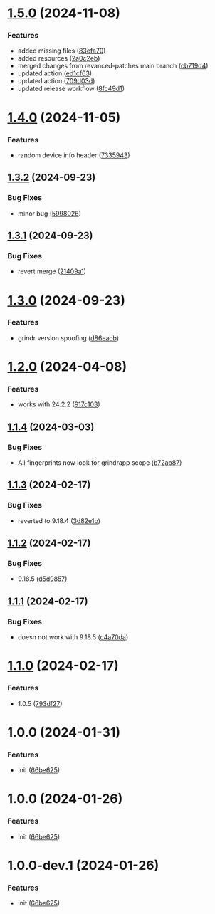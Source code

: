 # [1.5.0](https://github.com/Slenderman00/revanced-patches-grindr/compare/v1.4.0...v1.5.0) (2024-11-08)


### Features

* added missing files ([83efa70](https://github.com/Slenderman00/revanced-patches-grindr/commit/83efa7068ecc8c597d821960a81c4e9307de58ab))
* added resources ([2a0c2eb](https://github.com/Slenderman00/revanced-patches-grindr/commit/2a0c2eba983078712e64dff6334b69f74a3854a1))
* merged changes from revanced-patches main branch ([cb719d4](https://github.com/Slenderman00/revanced-patches-grindr/commit/cb719d42de2f8ebfc5e4551a28f31df352db15a5))
* updated action ([ed1cf63](https://github.com/Slenderman00/revanced-patches-grindr/commit/ed1cf63f264945ffa9abb825be26536fbfed0929))
* updated action ([709d03d](https://github.com/Slenderman00/revanced-patches-grindr/commit/709d03d8b635d663f91aa941e557a2e07074265e))
* updated release workflow ([8fc49d1](https://github.com/Slenderman00/revanced-patches-grindr/commit/8fc49d1b4ee39189c7f5c83d6d5442b212728c95))

# [1.4.0](https://github.com/Slenderman00/revanced-patches-grindr/compare/v1.3.2...v1.4.0) (2024-11-05)


### Features

* random device info header ([7335943](https://github.com/Slenderman00/revanced-patches-grindr/commit/73359430ad5fcbe21048c5a531533b61b1650e33))

## [1.3.2](https://github.com/Slenderman00/revanced-patches-grindr/compare/v1.3.1...v1.3.2) (2024-09-23)


### Bug Fixes

* minor bug ([5998026](https://github.com/Slenderman00/revanced-patches-grindr/commit/5998026498c59c765a42c96f46c94f6ab9a92aff))

## [1.3.1](https://github.com/Slenderman00/revanced-patches-grindr/compare/v1.3.0...v1.3.1) (2024-09-23)


### Bug Fixes

* revert merge ([21409a1](https://github.com/Slenderman00/revanced-patches-grindr/commit/21409a1a2b9e811447cb9904722d32a1378b1f2a))

# [1.3.0](https://github.com/Slenderman00/revanced-patches-grindr/compare/v1.2.0...v1.3.0) (2024-09-23)


### Features

* grindr version spoofing ([d86eacb](https://github.com/Slenderman00/revanced-patches-grindr/commit/d86eacbe0083b09b97586dbfbf021fd33bcab4c1))

# [1.2.0](https://github.com/Slenderman00/revanced-patches-grindr/compare/v1.1.4...v1.2.0) (2024-04-08)


### Features

* works with 24.2.2 ([917c103](https://github.com/Slenderman00/revanced-patches-grindr/commit/917c103be32acfe4b9315d30d6e52d51b916d693))

## [1.1.4](https://github.com/Slenderman00/revanced-patches-grindr/compare/v1.1.3...v1.1.4) (2024-03-03)


### Bug Fixes

* All fingerprints now look for grindrapp scope ([b72ab87](https://github.com/Slenderman00/revanced-patches-grindr/commit/b72ab87cd891874d077758df5edcb633d742a46f))

## [1.1.3](https://github.com/Slenderman00/revanced-patches-grindr/compare/v1.1.2...v1.1.3) (2024-02-17)


### Bug Fixes

* reverted to 9.18.4 ([3d82e1b](https://github.com/Slenderman00/revanced-patches-grindr/commit/3d82e1bf4001a748c3737672494c60559850a553))

## [1.1.2](https://github.com/Slenderman00/revanced-patches-grindr/compare/v1.1.1...v1.1.2) (2024-02-17)


### Bug Fixes

* 9.18.5 ([d5d9857](https://github.com/Slenderman00/revanced-patches-grindr/commit/d5d985737817c969a28fdb5bf90aed61bc2a6578))

## [1.1.1](https://github.com/Slenderman00/revanced-patches-grindr/compare/v1.1.0...v1.1.1) (2024-02-17)


### Bug Fixes

* doesn not work with 9.18.5 ([c4a70da](https://github.com/Slenderman00/revanced-patches-grindr/commit/c4a70da652fc2d92c98aa6adb962c9184576b4f6))

# [1.1.0](https://github.com/Slenderman00/revanced-patches-grindr/compare/v1.0.0...v1.1.0) (2024-02-17)


### Features

* 1.0.5 ([793df27](https://github.com/Slenderman00/revanced-patches-grindr/commit/793df27b95a6ca3e0c17c7ecf0c9881132b5ed75))

# 1.0.0 (2024-01-31)


### Features

* Init ([66be625](https://github.com/Slenderman00/revanced-patches-grindr/commit/66be625f25ee2d678dac62a5bf4daa631284f8f6))

# 1.0.0 (2024-01-26)


### Features

* Init ([66be625](https://github.com/ReVanced/revanced-patches-template/commit/66be625f25ee2d678dac62a5bf4daa631284f8f6))

# 1.0.0-dev.1 (2024-01-26)


### Features

* Init ([66be625](https://github.com/ReVanced/revanced-patches-template/commit/66be625f25ee2d678dac62a5bf4daa631284f8f6))

